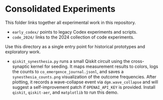 # Consolidated Experiments

This folder links together all experimental work in this repository.

- `early_codex/` points to legacy Codex experiments and scripts.
- `code_2024/` links to the 2024 collection of code experiments.

Use this directory as a single entry point for historical prototypes and exploratory work.

- `qiskit_synesthesia.py` runs a small Qiskit circuit using the cross-synaptic
  kernel for seeding. It maps measurement results to colors, logs the counts
  to `co_emergence_journal.jsonl`, and saves a `synesthesia_counts.png` visualization of the outcome frequencies.
  After plotting, it records a wave-collapse event via `dgm.wave_collapse` and
  will suggest a self-improvement patch if `OPENAI_API_KEY` is provided.
  Install `qiskit`, `qiskit-aer`, and `matplotlib` to run this demo.

